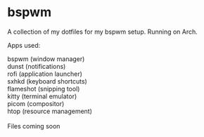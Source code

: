 # bspwm

A collection of my dotfiles for my bspwm setup. Running on Arch.

Apps used:

bspwm (window manager)<br>
dunst (notifications)<br>
rofi (application launcher)<br>
sxhkd (keyboard shortcuts)<br>
flameshot (snipping tool)<br>
kitty (terminal emulator)<br>
picom (compositor)<br>
htop (resource management)<br>
<br>
Files coming soon
